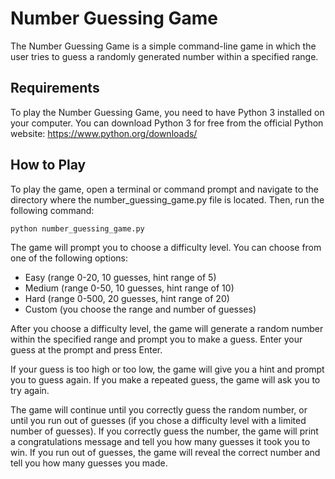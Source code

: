 <!DOCTYPE html>
<html>
<head>
	
</head>
<body>
	<h1>Number Guessing Game</h1>
	<p>The Number Guessing Game is a simple command-line game in which the user tries to guess a randomly generated number within a specified range.</p>
    <h2>Requirements</h2>
<p>To play the Number Guessing Game, you need to have Python 3 installed on your computer. You can download Python 3 for free from the official Python website: <a href="https://www.python.org/downloads/">https://www.python.org/downloads/</a></p>

<h2>How to Play</h2>
<p>To play the game, open a terminal or command prompt and navigate to the directory where the number_guessing_game.py file is located. Then, run the following command:</p>

<pre><code>python number_guessing_game.py</code></pre>

<p>The game will prompt you to choose a difficulty level. You can choose from one of the following options:</p>

<ul>
	<li>Easy (range 0-20, 10 guesses, hint range of 5)</li>
	<li>Medium (range 0-50, 10 guesses, hint range of 10)</li>
	<li>Hard (range 0-500, 20 guesses, hint range of 20)</li>
	<li>Custom (you choose the range and number of guesses)</li>
</ul>

<p>After you choose a difficulty level, the game will generate a random number within the specified range and prompt you to make a guess. Enter your guess at the prompt and press Enter.</p>

<p>If your guess is too high or too low, the game will give you a hint and prompt you to guess again. If you make a repeated guess, the game will ask you to try again.</p>

<p>The game will continue until you correctly guess the random number, or until you run out of guesses (if you chose a difficulty level with a limited number of guesses). If you correctly guess the number, the game will print a congratulations message and tell you how many guesses it took you to win. If you run out of guesses, the game will reveal the correct number and tell you how many guesses you made.</p>
</body>
</html>
